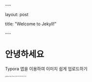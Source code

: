 \---

layout: post

title:  "Welcome to Jekyll!"

\---

# 안녕하세요

Typora 앱을 이용하여 이미지 쉽게 업로드하기



<img src="/Users/shimsomin/Documents/GitHub/sominshim.github.io/images/2021-10-29/KakaoTalk_Photo_2021-09-08-08-17-50.jpeg" alt="KakaoTalk_Photo_2021-09-08-08-17-50" style="zoom:25%;" />